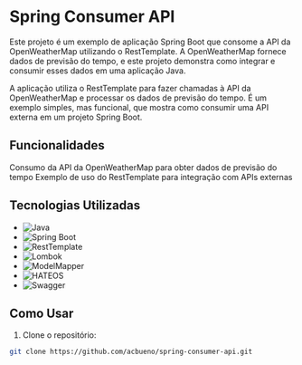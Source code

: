 # Spring Consumer API

Este projeto é um exemplo de aplicação Spring Boot que consome a API da OpenWeatherMap utilizando o RestTemplate. A OpenWeatherMap fornece dados de previsão do tempo, e este projeto demonstra como integrar e consumir esses dados em uma aplicação Java.

A aplicação utiliza o RestTemplate para fazer chamadas à API da OpenWeatherMap e processar os dados de previsão do tempo. É um exemplo simples, mas funcional, que mostra como consumir uma API externa em um projeto Spring Boot.

## Funcionalidades

Consumo da API da OpenWeatherMap para obter dados de previsão do tempo
Exemplo de uso do RestTemplate para integração com APIs externas

## Tecnologias Utilizadas

- ![Java](https://img.shields.io/badge/Java-17-blue)
- ![Spring Boot](https://img.shields.io/badge/Spring%20Boot-2.5.4-green)
- ![RestTemplate](https://img.shields.io/badge/RestTemplate-Last-red)
- ![Lombok](https://img.shields.io/badge/Lombok-Last-pink)
- ![ModelMapper](https://img.shields.io/badge/ModelMapper-Last-yellow)
- ![HATEOS](https://img.shields.io/badge/HATEOS-Last-orange)
- ![Swagger](https://img.shields.io/badge/Swagger-Last-purple)

## Como Usar

1. Clone o repositório:

```sh
git clone https://github.com/acbueno/spring-consumer-api.git
